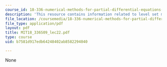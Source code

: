 ```yaml
---
course_id: 18-336-numerical-methods-for-partial-differential-equations-spring-2009
description: 'This resource contains information related to level set method. '
file_location: /coursemedia/18-336-numerical-methods-for-partial-differential-equations-spring-2009/b7581d917edb64248402ab8582294040_MIT18_336S09_lec22.pdf
file_type: application/pdf
layout: pdf
title: MIT18_336S09_lec22.pdf
type: course
uid: b7581d917edb64248402ab8582294040

---
```

None